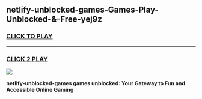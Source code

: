 
## netlify-unblocked-games-Games-Play-Unblocked-&-Free-yej9z
<h3>
<a href="https://premium76.site?title=netlify-unblocked-games&ref=24A">CLICK TO PLAY</a></h3>
<hr>

<h3>
<a href="https://premium76.site?title=netlify-unblocked-games&ref=24A">CLICK 2 PLAY</a>
  
</h3>

<a href="https://premium76.site?title=netlify-unblocked-games&ref=24A"><img src="https://clearcache.store/games.png"></a>


**netlify-unblocked-games games unblocked: Your Gateway to Fun and Accessible Online Gaming**
